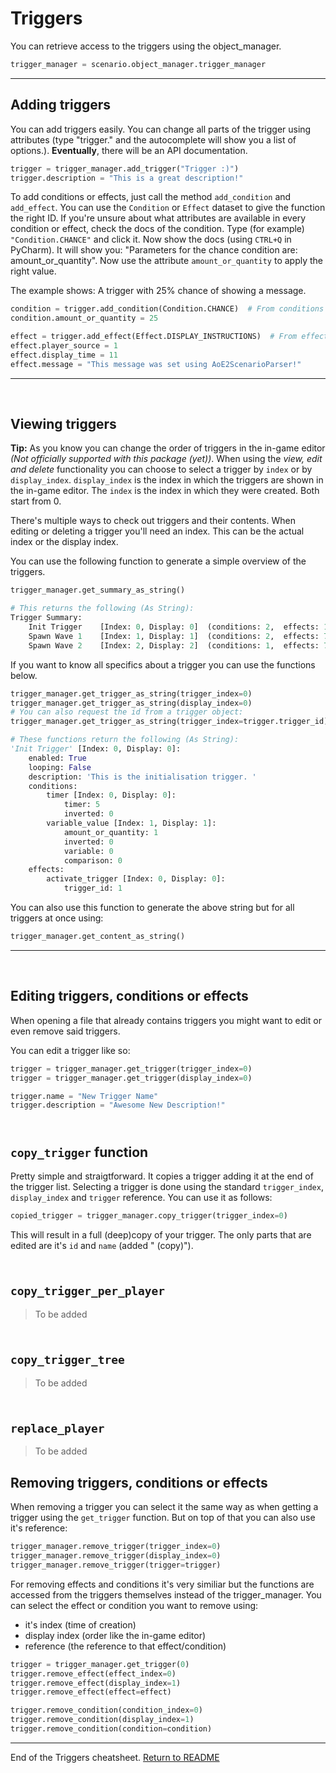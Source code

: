 # Triggers

You can retrieve access to the triggers using the object_manager. 

```py
trigger_manager = scenario.object_manager.trigger_manager
```

---

## Adding triggers
You can add triggers easily. You can change all parts of the trigger using attributes (type "trigger." and the autocomplete will show you a list of options.).  **Eventually**, there will be an API documentation. 

```py
trigger = trigger_manager.add_trigger("Trigger :)")
trigger.description = "This is a great description!"
```

To add conditions or effects, just call the method `add_condition` and `add_effect`. You can use the `Condition` or `Effect` dataset to give the function the right ID. If you're unsure about what attributes are available in every condition or effect, check the docs of the condition. Type (for example) `"Condition.CHANCE"` and click it. Now show the docs (using `CTRL+Q` in PyCharm). It will show you: "Parameters for the chance condition are: amount_or_quantity". Now use the attribute `amount_or_quantity` to apply the right value.

The example shows: A trigger with 25% chance of showing a message. 

```py
condition = trigger.add_condition(Condition.CHANCE)  # From conditions dataset
condition.amount_or_quantity = 25

effect = trigger.add_effect(Effect.DISPLAY_INSTRUCTIONS)  # From effects dataset
effect.player_source = 1
effect.display_time = 11
effect.message = "This message was set using AoE2ScenarioParser!"
```

---
&nbsp;  

## Viewing triggers

**Tip:** As you know you can change the order of triggers in the in-game editor *(Not officially supported with this package (yet))*. When using the *view, edit and delete* functionality you can choose to select a trigger by `index` or by `display_index`. `display_index` is the index in which the triggers are shown in the in-game editor. The `index` is the index in which they were created. Both start from 0.

There's multiple ways to check out triggers and their contents. When editing or deleting a trigger you'll need an index. This can be the actual index or the display index.

You can use the following function to generate a simple overview of the triggers.

```py
trigger_manager.get_summary_as_string()

# This returns the following (As String):
Trigger Summary:
	Init Trigger    [Index: 0, Display: 0]	(conditions: 2,  effects: 1)
	Spawn Wave 1    [Index: 1, Display: 1]	(conditions: 2,  effects: 7)
	Spawn Wave 2    [Index: 2, Display: 2]	(conditions: 1,  effects: 7)
```

If you want to know all specifics about a trigger you can use the functions below. 

```py
trigger_manager.get_trigger_as_string(trigger_index=0)
trigger_manager.get_trigger_as_string(display_index=0)
# You can also request the id from a trigger object:
trigger_manager.get_trigger_as_string(trigger_index=trigger.trigger_id)

# These functions return the following (As String):
'Init Trigger' [Index: 0, Display: 0]:
    enabled: True
    looping: False
    description: 'This is the initialisation trigger. '
    conditions:
        timer [Index: 0, Display: 0]:
            timer: 5
            inverted: 0
        variable_value [Index: 1, Display: 1]:
            amount_or_quantity: 1
            inverted: 0
            variable: 0
            comparison: 0
    effects:
        activate_trigger [Index: 0, Display: 0]:
            trigger_id: 1
```
You can also use this function to generate the above string but for all triggers at once using:
```py
trigger_manager.get_content_as_string()
```

---
&nbsp;  

## Editing triggers, conditions or effects
When opening a file that already contains triggers you might want to edit or even remove said triggers.

You can edit a trigger like so:
```py
trigger = trigger_manager.get_trigger(trigger_index=0)
trigger = trigger_manager.get_trigger(display_index=0)

trigger.name = "New Trigger Name"
trigger.description = "Awesome New Description!"
```

&nbsp;  
`copy_trigger` function
---

Pretty simple and straigtforward. It copies a trigger adding it at the end of the trigger list. Selecting a trigger is done using the standard `trigger_index`, `display_index` and `trigger` reference. You can use it as follows:

```py
copied_trigger = trigger_manager.copy_trigger(trigger_index=0)
```
This will result in a full (deep)copy of your trigger. The only parts that are edited are it's `id` and `name` (added " (copy)").

&nbsp;  
`copy_trigger_per_player`
---
> To be added

&nbsp;  
`copy_trigger_tree`
---
> To be added

&nbsp;  
`replace_player`
---
> To be added

## Removing triggers, conditions or effects

When removing a trigger you can select it the same way as when getting a trigger using the `get_trigger` function. But on top of that you can also use it's reference:
```py
trigger_manager.remove_trigger(trigger_index=0)
trigger_manager.remove_trigger(display_index=0)
trigger_manager.remove_trigger(trigger=trigger)
```
For removing effects and conditions it's very similiar but the functions are accessed from the triggers themselves instead of the trigger_manager. You can select the effect or condition you want to remove using:
- it's index (time of creation)
- display index (order like the in-game editor)
- reference (the reference to that effect/condition)
```py
trigger = trigger_manager.get_trigger(0)
trigger.remove_effect(effect_index=0)
trigger.remove_effect(display_index=1)
trigger.remove_effect(effect=effect)

trigger.remove_condition(condition_index=0)
trigger.remove_condition(display_index=1)
trigger.remove_condition(condition=condition)
```
---

End of the Triggers cheatsheet. [Return to README](./../README.md)
